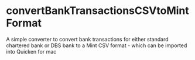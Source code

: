 # convertBankTransactionsCSVtoMintFormat
A simple converter to convert bank transactions for either standard chartered bank or DBS bank to a Mint CSV format - which can be imported into Quicken for mac
